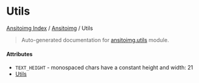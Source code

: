 # Utils

[Ansitoimg Index](../README.md#ansitoimg-index) / [Ansitoimg](./index.md#ansitoimg) / Utils

> Auto-generated documentation for [ansitoimg.utils](../../../ansitoimg/utils.py) module.

#### Attributes

- `TEXT_HEIGHT` - monospaced chars have a constant height and width: 21
- [Utils](#utils)

